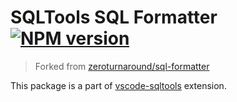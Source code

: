 # SQLTools SQL Formatter [![NPM version](https://img.shields.io/npm/v/@sqltools/formatter.svg)](https://npmjs.com/package/@sqltools/formatter)

> Forked from [zeroturnaround/sql-formatter](https://zeroturnaround.github.io/sql-formatter/)

This package is a part of [vscode-sqltools](https://github.com/mtxr/vscode-sqltools) extension.
